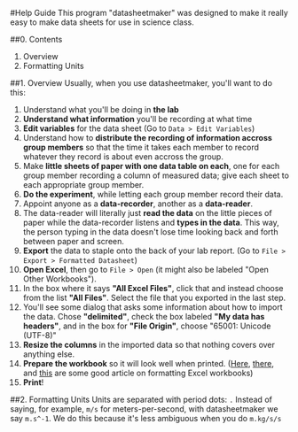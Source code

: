 #Help Guide
This program "datasheetmaker" was designed to make it really easy to make data sheets for use in science class.

##0. Contents
1. Overview
2. Formatting Units
	
##1. Overview
Usually, when you use datasheetmaker, you'll want to do this:
1. Understand what you'll be doing in **the lab**
2. **Understand what information** you'll be recording at what time
3. **Edit variables** for the data sheet (Go to `Data > Edit Variables`)
4. Understand how to **distribute the recording of information accross group members** so that the time it takes each member to record whatever they record is about even accross the group.
4. Make **little sheets of paper with one data table on each**, one for each group member recording a column of measured data; give each sheet to each appropriate group member.
5. **Do the experiment**, while letting each group member record their data.
6. Appoint anyone as a **data-recorder**, another as a **data-reader**.
7. The data-reader will literally just **read the data** on the little pieces of paper while the data-recorder listens and **types in the data**. This way, the person typing in the data doesn't lose time looking back and forth between paper and screen. 
8. **Export** the data to staple onto the back of your lab report. (Go to `File > Export > Formatted Datasheet`)
9. **Open Excel**, then go to `File > Open` (it might also be labeled "Open Other Workbooks").
10. In the box where it says **"All Excel Files"**, click that and instead choose from the list **"All Files"**. Select the file that you exported in the last step.
11. You'll see some dialog that asks some information about how to import the data. Chose **"delimited"**, check the box labeled **"My data has headers"**, and in the box for **"File Origin"**, choose "65001: Unicode (UTF-8)"
12. **Resize the columns** in the imported data so that nothing covers over anything else.
13. **Prepare the workbook** so it will look well when printed. ([Here](https://support.office.com/en-us/article/Prepare-a-worksheet-for-printing-02103553-7B45-4871-BC7F-F005D9555AB5), [there](https://support.office.com/en-US/article/Print-rows-with-column-headers-on-top-of-every-page-D3550133-F6A1-4C72-AD70-5309A2E8FE8C), and [this](https://support.office.com/en-US/article/Scale-a-worksheet-34a91eb5-8b4e-4a8a-ab28-b6492012eaae) are some good article on formatting Excel workbooks)
14. **Print**!

##2. Formatting Units
Units are separated with period dots: `.`
Instead of saying, for example, `m/s` for meters-per-second, with datasheetmaker we say `m.s^-1`. We do this because it's less ambiguous when you do `m.kg/s/s`

